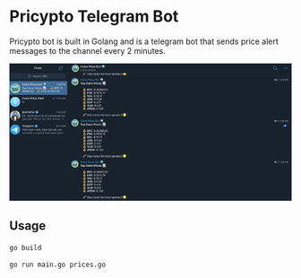 # Pricypto Telegram Bot
Pricypto bot is built in Golang and is a telegram bot that sends price alert messages to the channel every 2 minutes.

<img src="tele-bot.png" />

## Usage
```
go build
```
```
go run main.go prices.go
```
